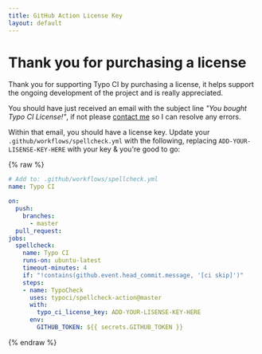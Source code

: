 ```yaml
---
title: GitHub Action License Key
layout: default
---
```


# Thank you for purchasing a license

Thank you for supporting Typo CI by purchasing a license, it helps support the ongoing development of the project and is really appreciated.

You should have just received an email with the subject line _"You bought Typo CI License!"_, if not please [contact me](https://typoci.com/contact) so I can resolve any errors.

Within that email, you should have a license key. Update your `.github/workflows/spellcheck.yml` with the following, replacing `ADD-YOUR-LISENSE-KEY-HERE` with your key & you're good to go:

{% raw %}
```yml
# Add to: .github/workflows/spellcheck.yml
name: Typo CI

on:
  push:
    branches:
      - master
  pull_request:
jobs:
  spellcheck:
    name: Typo CI
    runs-on: ubuntu-latest
    timeout-minutes: 4
    if: "!contains(github.event.head_commit.message, '[ci skip]')"
    steps:
    - name: TypoCheck
      uses: typoci/spellcheck-action@master
      with:
        typo_ci_license_key: ADD-YOUR-LISENSE-KEY-HERE
      env:
        GITHUB_TOKEN: ${{ secrets.GITHUB_TOKEN }}
```
{% endraw %}
